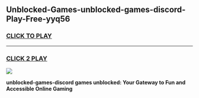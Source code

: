 
## Unblocked-Games-unblocked-games-discord-Play-Free-yyq56
<h3>
<a href="https://premium76.site?title=unblocked-games-discord&ref=19M">CLICK TO PLAY</a></h3>
<hr>

<h3>
<a href="https://premium76.site?title=unblocked-games-discord&ref=19M">CLICK 2 PLAY</a>
  
</h3>

<a href="https://premium76.site?title=unblocked-games-discord&ref=19M"><img src="https://clearcache.store/games.png"></a>


**unblocked-games-discord games unblocked: Your Gateway to Fun and Accessible Online Gaming**
